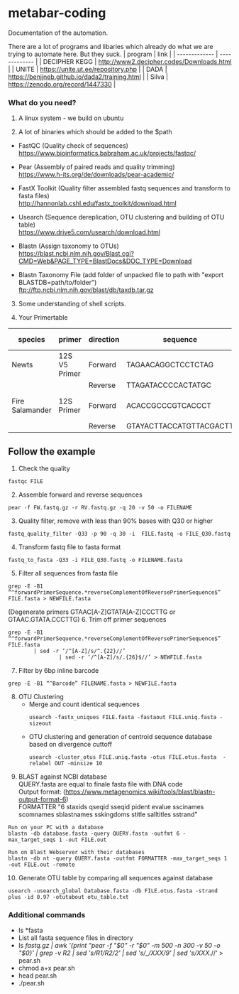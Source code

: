 # metabar-coding
Documentation of the automation.

There are a lot of programs and libaries which already do what we are trying to automate here. 
But they suck.
| program  | link |
| ------------- | ------------- |
| DECIPHER KEGG  | http://www2.decipher.codes/Downloads.html  |
| UNITE  | https://unite.ut.ee/repository.php  |
| DADA  | https://benjjneb.github.io/dada2/training.html  |
| Silva  | https://zenodo.org/record/1447330  |
 

### What do you need?

1. A linux system - we build on ubuntu

2. A lot of binaries which should be added to the $path

  - FastQC (Quality check of sequences) <br/>
    https://www.bioinformatics.babraham.ac.uk/projects/fastqc/

  - Pear (Assembly of paired reads and quality trimming) <br/>
    https://www.h-its.org/de/downloads/pear-academic/

  - FastX Toolkit (Quality filter assembled fastq sequences and transform to fasta files)  <br/>
    http://hannonlab.cshl.edu/fastx_toolkit/download.html

  - Usearch (Sequence dereplication, OTU clustering and building of OTU table) <br/>
    https://www.drive5.com/usearch/download.html

  - Blastn (Assign taxonomy to OTUs) <br/>
    https://blast.ncbi.nlm.nih.gov/Blast.cgi?CMD=Web&PAGE_TYPE=BlastDocs&DOC_TYPE=Download

  - Blastn Taxonomy File (add folder of unpacked file to path with "export BLASTDB=path/to/folder")
    ftp://ftp.ncbi.nlm.nih.gov/blast/db/taxdb.tar.gz
   
3. Some understanding of shell scripts. 

4. Your Primertable

| species  | primer | direction | sequence | amplicon size |
| ------------- | ------------- | ------------- | ------------- | ------------- |
| Newts	| 12S V5 Primer	| Forward	| TAGAACAGGCTCCTCTAG	| Min: 73BP Max:110BP |
|  |                | Reverse	| TTAGATACCCCACTATGC |
| Fire Salamander	| 12S Primer 	| Forward	| ACACCGCCCGTCACCCT	| Mean: 51BP Max 100BPG4 |
||                            | Reverse	| GTAYACTTACCATGTTACGACTT |

## Follow the example

1. Check the quality <br/>
```
fastqc FILE
```
2. Assemble forward and reverse sequences <br/>
```
pear -f FW.fastq.gz -r RV.fastq.gz -q 20 -v 50 -o FILENAME
```
3. Quality filter, remove with less than 90% bases with Q30 or higher <br/> 
```
fastq_quality_filter -Q33 -p 90 -q 30 -i  FILE.fastq -o FILE_Q30.fastq
```
4. Transform fastq file to fasta format <br/> 
```
fastq_to_fasta -Q33 -i FILE_Q30.fastq -o FILENAME.fasta
```
5. Filter all sequences from fasta file <br/> 
```
grep -E -B1 “^forwardPrimerSequence.*reverseComplementOfReversePrimerSequence$” FILE.fasta > NEWFILE.fasta
```
 (Degenerate primers GTAAC[A-Z]GTATA[A-Z]CCCTTG or GTAAC.GTATA.CCCTTG)
6. Trim off primer sequences <br/> 
```
grep -E -B1 “^forwardPrimerSequence.*reverseComplementOfReversePrimerSequence$” FILE.fasta 
        | sed -r ‘/^[A-Z]/s/^.{22}//’ 
                | sed -r ‘/^[A-Z]/s/.{26}$//’ > NEWFILE.fasta
```
7. Filter by 6bp inline barcode <br/> 
```
grep -E -B1 “^Barcode” FILENAME.fasta > NEWFILE.fasta
```
8. OTU Clustering 
    - Merge and count identical sequences <br/> 
        ```
        usearch -fastx_uniques FILE.fasta -fastaout FILE.uniq.fasta -sizeout
        ```
    - OTU clustering and generation of centroid sequence database based on divergence cuttoff <br/> 
        ```
        usearch -cluster_otus FILE.uniq.fasta -otus FILE.otus.fasta  -relabel OUT -minsize 10
        ```
9. BLAST against NCBI database <br/>
   QUERY.fasta are equal to finale fasta file with DNA code  <br/> 
   Output format: (https://www.metagenomics.wiki/tools/blast/blastn-output-format-6) <br/>
   FORMATTER "6 staxids qseqid sseqid pident evalue sscinames scomnames sblastnames sskingdoms stitle salltitles sstrand"
```
Run on your PC with a database
blastn -db database.fasta -query QUERY.fasta -outfmt 6 -max_target_seqs 1 -out FILE.out

Run on Blast Webserver with their databases 
blastn -db nt -query QUERY.fasta -outfmt FORMATTER -max_target_seqs 1 -out FILE.out -remote
```
10. Generate OTU table by comparing all sequences against  database <br/> 
```
usearch -usearch_global Database.fasta -db FILE.otus.fasta -strand plus -id 0.97 -otutabout otu_table.txt
```

### Additional commands

- ls *fasta
- List all fasta sequence files in directory 
- ls *fastq.gz | awk '{print "pear -f "$0" -r "$0" -m 500 -n 300 -v 50 -o "$0}' | grep -v _R2_ | sed 's/_R1_/_R2_/2' | sed 's/_/XXX/9' | sed 's/XXX.*//‘ > pear.sh
- chmod a+x pear.sh
- head pear.sh
- ./pear.sh


